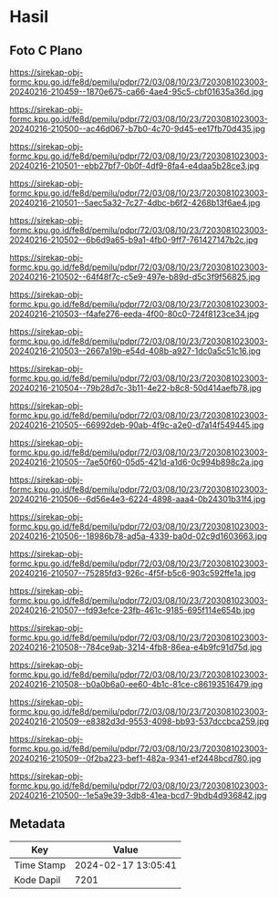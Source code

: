 # Hasil

## Foto C Plano

https://sirekap-obj-formc.kpu.go.id/fe8d/pemilu/pdpr/72/03/08/10/23/7203081023003-20240216-210459--1870e675-ca66-4ae4-95c5-cbf01635a36d.jpg

https://sirekap-obj-formc.kpu.go.id/fe8d/pemilu/pdpr/72/03/08/10/23/7203081023003-20240216-210500--ac46d067-b7b0-4c70-9d45-ee17fb70d435.jpg

https://sirekap-obj-formc.kpu.go.id/fe8d/pemilu/pdpr/72/03/08/10/23/7203081023003-20240216-210501--ebb27bf7-0b0f-4df9-8fa4-e4daa5b28ce3.jpg

https://sirekap-obj-formc.kpu.go.id/fe8d/pemilu/pdpr/72/03/08/10/23/7203081023003-20240216-210501--5aec5a32-7c27-4dbc-b6f2-4268b13f6ae4.jpg

https://sirekap-obj-formc.kpu.go.id/fe8d/pemilu/pdpr/72/03/08/10/23/7203081023003-20240216-210502--6b6d9a65-b9a1-4fb0-9ff7-761427147b2c.jpg

https://sirekap-obj-formc.kpu.go.id/fe8d/pemilu/pdpr/72/03/08/10/23/7203081023003-20240216-210502--64f48f7c-c5e9-497e-b89d-d5c3f9f56825.jpg

https://sirekap-obj-formc.kpu.go.id/fe8d/pemilu/pdpr/72/03/08/10/23/7203081023003-20240216-210503--f4afe276-eeda-4f00-80c0-724f8123ce34.jpg

https://sirekap-obj-formc.kpu.go.id/fe8d/pemilu/pdpr/72/03/08/10/23/7203081023003-20240216-210503--2667a19b-e54d-408b-a927-1dc0a5c51c16.jpg

https://sirekap-obj-formc.kpu.go.id/fe8d/pemilu/pdpr/72/03/08/10/23/7203081023003-20240216-210504--79b28d7c-3b11-4e22-b8c8-50d414aefb78.jpg

https://sirekap-obj-formc.kpu.go.id/fe8d/pemilu/pdpr/72/03/08/10/23/7203081023003-20240216-210505--66992deb-90ab-4f9c-a2e0-d7a14f549445.jpg

https://sirekap-obj-formc.kpu.go.id/fe8d/pemilu/pdpr/72/03/08/10/23/7203081023003-20240216-210505--7ae50f60-05d5-421d-a1d6-0c994b898c2a.jpg

https://sirekap-obj-formc.kpu.go.id/fe8d/pemilu/pdpr/72/03/08/10/23/7203081023003-20240216-210506--6d56e4e3-6224-4898-aaa4-0b24301b31f4.jpg

https://sirekap-obj-formc.kpu.go.id/fe8d/pemilu/pdpr/72/03/08/10/23/7203081023003-20240216-210506--18986b78-ad5a-4339-ba0d-02c9d1603663.jpg

https://sirekap-obj-formc.kpu.go.id/fe8d/pemilu/pdpr/72/03/08/10/23/7203081023003-20240216-210507--75285fd3-926c-4f5f-b5c6-903c592ffe1a.jpg

https://sirekap-obj-formc.kpu.go.id/fe8d/pemilu/pdpr/72/03/08/10/23/7203081023003-20240216-210507--fd93efce-23fb-461c-9185-695f114e654b.jpg

https://sirekap-obj-formc.kpu.go.id/fe8d/pemilu/pdpr/72/03/08/10/23/7203081023003-20240216-210508--784ce9ab-3214-4fb8-86ea-e4b9fc91d75d.jpg

https://sirekap-obj-formc.kpu.go.id/fe8d/pemilu/pdpr/72/03/08/10/23/7203081023003-20240216-210508--b0a0b6a0-ee60-4b1c-81ce-c86193516479.jpg

https://sirekap-obj-formc.kpu.go.id/fe8d/pemilu/pdpr/72/03/08/10/23/7203081023003-20240216-210509--e8382d3d-9553-4098-bb93-537dccbca259.jpg

https://sirekap-obj-formc.kpu.go.id/fe8d/pemilu/pdpr/72/03/08/10/23/7203081023003-20240216-210509--0f2ba223-bef1-482a-9341-ef2448bcd780.jpg

https://sirekap-obj-formc.kpu.go.id/fe8d/pemilu/pdpr/72/03/08/10/23/7203081023003-20240216-210500--1e5a9e39-3db8-41ea-bcd7-9bdb4d936842.jpg


## Metadata

| Key        | Value               |
| ---------- | ------------------- |
| Time Stamp | 2024-02-17 13:05:41 |
| Kode Dapil | 7201                |




